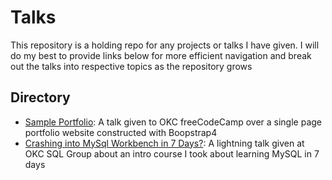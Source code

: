 # Talks
This repository is a holding repo for any projects or talks I have given. I will do my best to provide links below for more efficient navigation and break out the talks into respective topics as the repository grows

## Directory
- [Sample Portfolio](bs4-portfolio): A talk given to OKC freeCodeCamp over a single page portfolio website constructed with Boopstrap4
- [Crashing into MySql Workbench in 7 Days?](sql-talk): A lightning talk given at OKC SQL Group about an intro course I took about learning MySQL in 7 days
